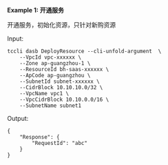 **Example 1: 开通服务**

开通服务，初始化资源，只针对新购资源

Input: 

```
tccli dasb DeployResource --cli-unfold-argument  \
    --VpcId vpc-xxxxxx \
    --Zone ap-guangzhou-1 \
    --ResourceId bh-saas-xxxxxx \
    --ApCode ap-guangzhou \
    --SubnetId subnet-xxxxxx \
    --CidrBlock 10.10.10.0/32 \
    --VpcName vpc1 \
    --VpcCidrBlock 10.10.0.0/16 \
    --SubnetName subnet1
```

Output: 
```
{
    "Response": {
        "RequestId": "abc"
    }
}
```


